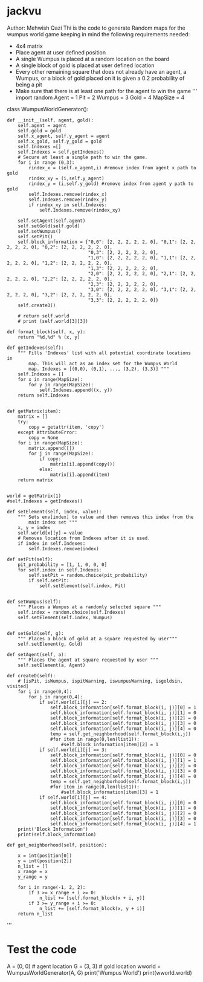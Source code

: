 # jackvu
Author: Mehwish Qazi
Thi is the code to generate Random maps for the wumpus world game keeping in mind the following requirements needed:
   - 4x4 matrix
   - Place agent at user defined position
   - A single Wumpus is placed at a random location on the board
   - A single block of gold is placed at user defined location
   - Every other remaining square that does not already have an agent, a
     Wumpus, or a block of gold placed on it is given a 0.2 probability
     of being a pit
   - Make sure that there is at least one path for the agent to win the game
'''
import random
Agent = 1
Pit = 2
Wumpus = 3
Gold = 4
MapSize = 4

class WumpusWorldGenerator():

    def __init__(self, agent, gold):
        self.agent = agent
        self.gold = gold
        self.x_agent, self.y_agent = agent
        self.x_gold, self.y_gold = gold
        self.Indexes =[]
        self.Indexes = self.getIndexes()
        # Secure at least a single path to win the game.
        for i in range (0,3):
            rindex_x = (self.x_agent,i) #remove index from agent x path to gold
            rindex_xy = (i,self.y_agent)
            rindex_y = (i,self.y_gold) #remove index from agent y path to gold
            self.Indexes.remove(rindex_x)
            self.Indexes.remove(rindex_y)
            if rindex_xy in self.Indexes:
                self.Indexes.remove(rindex_xy)
            
        self.setAgent(self.agent)
        self.setGold(self.gold)
        self.setWumpus()
        self.setPit()
        self.block_information = {"0,0": [2, 2, 2, 2, 2, 0], "0,1": [2, 2, 2, 2, 2, 0], "0,2": [2, 2, 2, 2, 2, 0],
                                  "0,3": [2, 2, 2, 2, 2, 0],
                                  "1,0": [2, 2, 2, 2, 2, 0], "1,1": [2, 2, 2, 2, 2, 0], "1,2": [2, 2, 2, 2, 2, 0],
                                  "1,3": [2, 2, 2, 2, 2, 0],
                                  "2,0": [2, 2, 2, 2, 2, 0], "2,1": [2, 2, 2, 2, 2, 0], "2,2": [2, 2, 2, 2, 2, 0],
                                  "2,3": [2, 2, 2, 2, 2, 0],
                                  "3,0": [2, 2, 2, 2, 2, 0], "3,1": [2, 2, 2, 2, 2, 0], "3,2": [2, 2, 2, 2, 2, 0],
                                  "3,3": [2, 2, 2, 2, 2, 0]}
        self.createD()
        
        # return self.world
        # print (self.world[3][3])

    def format_block(self, x, y):
        return "%d,%d" % (x, y)

    def getIndexes(self):
        """ Fills 'Indexes' list with all potential coordinate locations in
            map. This will act as an index set for the Wumpus World
            map. Indexes = [(0,0), (0,1), ..., (3,2), (3,3)] """
        self.Indexes = []
        for x in range(MapSize):
            for y in range(MapSize):
                self.Indexes.append((x, y))
        return self.Indexes


    def getMatrix(item):
        matrix = []
        try:
            copy = getattr(item, 'copy')
        except AttributeError:
            copy = None
        for i in range(MapSize):
            matrix.append([])
            for j in range(MapSize):
                if copy:
                    matrix[i].append(copy())
                else:
                    matrix[i].append(item)
        return matrix


    world = getMatrix(1)
    #self.Indexes = getIndexes()

    def setElement(self, index, value):
        """ Sets env[index] to value and then removes this index from the
            main index set """
        x, y = index
        self.world[x][y] = value
        # Removes location from Indexes after it is used.
        if index in self.Indexes:
            self.Indexes.remove(index)

    def setPit(self):
        pit_probability = [1, 1, 0, 0, 0]
        for self.index in self.Indexes:
            self.setPit = random.choice(pit_probability)
            if self.setPit:
                self.setElement(self.index, Pit)


    def setWumpus(self):
        """ Places a Wumpus at a randomly selected square """
        self.index = random.choice(self.Indexes)
        self.setElement(self.index, Wumpus)


    def setGold(self, g):
        """ Places a block of gold at a square requested by user"""
        self.setElement(g, Gold)

    def setAgent(self, a):
        """ Places the agent at square requested by user """
        self.setElement(a, Agent)

    def createD(self):
        # [isPit, isWumpus, ispitWarning, iswumpusWarning, isgoldsin, visited]
        for i in range(0,4):
            for j in range(0,4):
                if self.world[i][j] == 2:
                    self.block_information[self.format_block(i, j)][0] = 1
                    self.block_information[self.format_block(i, j)][1] = 0
                    self.block_information[self.format_block(i, j)][2] = 0
                    self.block_information[self.format_block(i, j)][3] = 0
                    self.block_information[self.format_block(i, j)][4] = 0
                    temp = self.get_neighborhood(self.format_block(i,j))
                    #for item in range(0,len(list1)):
                        #self.block_information[item][2] = 1
                if self.world[i][j] == 3:
                    self.block_information[self.format_block(i, j)][0] = 0
                    self.block_information[self.format_block(i, j)][1] = 1
                    self.block_information[self.format_block(i, j)][2] = 0
                    self.block_information[self.format_block(i, j)][3] = 0
                    self.block_information[self.format_block(i, j)][4] = 0
                    temp = self.get_neighborhood(self.format_block(i,j))
                    #for item in range(0,len(list1)):
                        #self.block_information[item][3] = 1
                if self.world[i][j] == 4:
                    self.block_information[self.format_block(i, j)][0] = 0
                    self.block_information[self.format_block(i, j)][1] = 0
                    self.block_information[self.format_block(i, j)][2] = 0
                    self.block_information[self.format_block(i, j)][3] = 0
                    self.block_information[self.format_block(i, j)][4] = 1
        print('Block Information')
        print(self.block_information) 

    def get_neighborhood(self, position):

        x = int(position[0])
        y = int(position[2])
        n_list = []
        x_range = x
        y_range = y

        for i in range(-1, 2, 2):
            if 3 >= x_range + i >= 0:
                n_list += [self.format_block(x + i, y)]
            if 3 >= y_range + i >= 0:
                n_list += [self.format_block(x, y + i)]
        return n_list

'''
# Test the code
A = (0, 0)  # agent location
G = (3, 3)  # gold location
wworld = WumpusWorldGenerator(A, G)
print('Wumpus World')
print(wworld.world)
